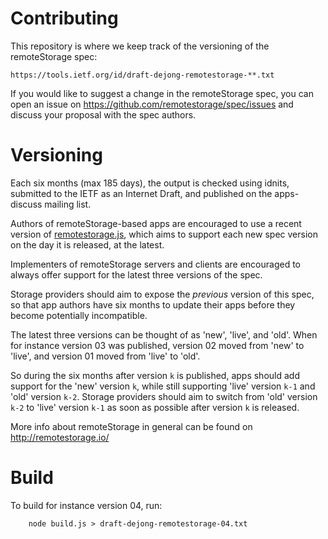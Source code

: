# Contributing

This repository is where we keep track of the versioning of the remoteStorage spec:

    https://tools.ietf.org/id/draft-dejong-remotestorage-**.txt

If you would like to suggest a change in the remoteStorage spec, you can open an issue
on https://github.com/remotestorage/spec/issues and discuss your proposal with the spec
authors.

# Versioning

Each six months (max 185 days), the output is checked using idnits, submitted to the IETF
as an Internet Draft, and published on the apps-discuss mailing list.

Authors of remoteStorage-based apps are encouraged to use a recent version of
[remotestorage.js](https://github.com/remotestorage/remotestorage.js), which aims to
support each new spec version on the day it is released, at the latest.

Implementers of remoteStorage servers and clients are encouraged to always offer support
for the latest three versions of the spec.

Storage providers should aim to expose the *previous* version of this spec, so that app
authors have six months to update their apps before they become potentially incompatible.

The latest three versions can be thought of as 'new', 'live', and 'old'. When for instance
version 03 was published, version 02 moved from 'new' to 'live', and version 01 moved from
'live' to 'old'.

So during the six months after version `k` is published, apps should add support for the 'new'
version `k`, while still supporting 'live' version `k-1` and 'old' version `k-2`.
Storage providers should aim to switch from 'old' version `k-2` to 'live' version `k-1` as soon
as possible after version `k` is released.

More info about remoteStorage in general can be found on http://remotestorage.io/


# Build

To build for instance version 04, run:

````
    node build.js > draft-dejong-remotestorage-04.txt
````

